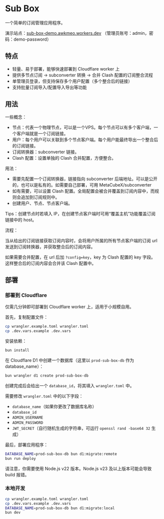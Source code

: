 # Sub Box

一个简单的订阅管理应用程序。

演示站点：[sub-box-demo.awkmeo.workers.dev](https://sub-box-demo.awkmeo.workers.dev) （管理员账号：admin，密码：demo-password）

## 特点

- 轻量、易于部署，能够快速部署到 Cloudflare worker 上
- 提供多节点订阅 -> subconverter 转换 -> 合并 Clash 配置的订阅整合流程
- 单管理员登录，但支持保存多个用户配置（多个整合后的链接）
- 支持批量订阅导入/配置导入导出等功能

## 用法

一些概念：

- 节点：代表一个物理节点，可以是一个VPS。每个节点可以有多个客户端，一个客户端就是一个订阅链接。
- 用户：每个用户可以关联到多个节点客户端。每个用户能最终导出一个整合后的订阅链接。
- 订阅转换器：subconverter 链接。
- Clash 配置：设置单独的 Clash 合并配置，方便整合。

用法：

- 需要先配置一个订阅转换器，链接指向 subconverter 后端地址。可以是公开的，也可以是私有的。如需要自己部署，可用 MetaCubeX/subconverter
- 如有需要，可以设置 Clash 配置。全局配置会被合并覆盖到订阅内容中，而规则会追加到订阅规则中。
- 创建用户、节点、节点客户端。

Tips：创建节点时若填入 IP，在创建节点客户端时可用“覆盖主机”功能覆盖订阅链接中的 host。

流程：

当从给出的订阅链接获取订阅内容时，会将用户所属的所有节点客户端的订阅 url 发送到订阅转换器，并获取整合后的订阅内容。

如果需要合并配置，在 url 后加 `?config=key`，key 为 Clash 配置的 key 字段。这样整合后的订阅内容会合并该 Clash 配置中。

## 部署

### 部署到 Cloudflare

仅需几分钟即可部署到 Cloudflare worker 上，适用于小规模自用。

首先，复制配置文件：

```bash
cp wrangler.example.toml wrangler.toml
cp .dev.vars.example .dev.vars
```

安装依赖：

```bash
bun install
```

在 Cloudflare D1 中创建一个数据库（这里以 `prod-sub-box-db` 作为 database_name）：

```bash
bun wrangler d1 create prod-sub-box-db
```

创建完成后会给出一个 `database_id`，将其填入 `wrangler.toml` 中。

需要修改 `wrangler.toml` 中的以下字段：

- `database_name`（如果你更改了数据库名称）
- `database_id`
- `ADMIN_USERNAME`
- `ADMIN_PASSWORD`
- `JWT_SECRET`（自行随机生成的字符串，可运行 `openssl rand -base64 32` 生成）

最后，部署应用程序：

```bash
DATABASE_NAME=prod-sub-box-db bun d1:migrate:remote
bun run deploy
```

请注意，你需要使用 Node.js v22 版本。Node.js v23 及以上版本可能会导致 build 报错。

### 本地开发

```bash
cp wrangler.example.toml wrangler.toml
cp .dev.vars.example .dev.vars
DATABASE_NAME=prod-sub-box-db bun d1:migrate:local
bun dev
```
